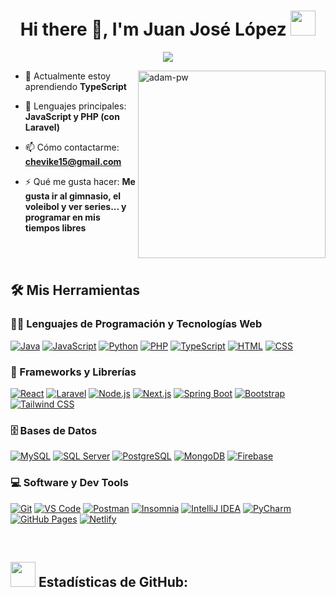 <h1 align="center">Hi there 👋, I'm Juan José López  <img height="40" src="https://emoji.gg/assets/emoji/7333-parrotdance.gif"></h1>

<p align="center">
	<img src="https://readme-typing-svg.herokuapp.com?lines=Desarrollador+Full+Stack+Web;Autodidacta;Siempre+aprendiendo+nuevas+cosas&font=Pacifico&center=true&width=400&height=100&color=58a6ff&vCenter=true&size=25%22">
</p>

<p><img align="right" height="300" src="https://github.com/Adam-pw/Adam-pw/blob/main/animation_500_kxa883sd.gif" alt="adam-pw" /></p>


- 🌱 Actualmente estoy aprendiendo **TypeScript**
  
- 🌟 Lenguajes principales: **JavaScript y PHP (con Laravel)**
  
- 📫 Cómo contactarme: **chevike15@gmail.com**
  
- ⚡ Qué me gusta hacer: **Me gusta ir al gimnasio, el voleibol y ver series... y programar en mis tiempos libres**
</br>
</br>

## 🛠️ Mis Herramientas

### 👨‍💻 Lenguajes de Programación y Tecnologías Web

<p>
    <a href="https://www.java.com/"><img alt="Java" src="https://img.shields.io/badge/Java%20-007396.svg?logo=openjdk&logoColor=white"></a>
    <a href="https://developer.mozilla.org/es/docs/Web/JavaScript"><img alt="JavaScript" src="https://img.shields.io/badge/JavaScript%20-F7DF1E.svg?logo=javascript&logoColor=black"></a>
    <a href="https://www.python.org/"><img alt="Python" src="https://img.shields.io/badge/Python%20-3776AB.svg?logo=python&logoColor=yellow"></a>
    <a href="https://www.php.net/"><img alt="PHP" src="https://img.shields.io/badge/PHP%20-777BB4.svg?logo=php&logoColor=white"></a>
    <a href="https://www.typescriptlang.org/"><img alt="TypeScript" src="https://img.shields.io/badge/TypeScript-%23007ACC.svg?logo=typescript&logoColor=white"></a>
    <a href="https://developer.mozilla.org/es/docs/Web/HTML"><img alt="HTML" src="https://img.shields.io/badge/HTML%20-E34F26.svg?logo=html5&logoColor=white"></a>
    <a href="https://developer.mozilla.org/es/docs/Web/CSS"><img alt="CSS" src="https://img.shields.io/badge/CSS%20-264DE4.svg?logo=css3&logoColor=white"></a>
</p>

### 🧰 Frameworks y Librerías

<p>
    <a href="https://reactjs.org/"><img alt="React" src="https://img.shields.io/badge/React%20-%2361DAFB.svg?logo=react&logoColor=black"></a>
    <a href="https://laravel.com/"><img alt="Laravel" src="https://img.shields.io/badge/Laravel%20-%23FF2D20.svg?logo=laravel&logoColor=white"></a>
    <a href="https://nodejs.org/"><img alt="Node.js" src="https://img.shields.io/badge/Node.js%20-%23339933.svg?logo=node.js&logoColor=white"></a>
    <a href="https://nextjs.org/"><img alt="Next.js" src="https://img.shields.io/badge/Next.js%20-%23000000.svg?logo=next.js&logoColor=white"></a>
    <a href="https://spring.io/projects/spring-boot"><img alt="Spring Boot" src="https://img.shields.io/badge/Spring%20Boot%20-%2334A853.svg?logo=springboot&logoColor=white"></a>
    <a href="https://getbootstrap.com/"><img alt="Bootstrap" src="https://img.shields.io/badge/Bootstrap%20-%23563D7C.svg?logo=bootstrap&logoColor=white"></a>
    <a href="https://tailwindcss.com/"><img alt="Tailwind CSS" src="https://img.shields.io/badge/TailwindCSS%20-%2306B6D4.svg?logo=tailwindcss&logoColor=white"></a>   
</p>

### 🗄️ Bases de Datos 

<p>
    <a href="https://www.mysql.com/"><img alt="MySQL" src="https://img.shields.io/badge/MySQL-%2300758F.svg?logo=mysql&logoColor=white"></a>
    <a href="https://www.microsoft.com/sql-server"><img alt="SQL Server" src="https://img.shields.io/badge/SQL%20Server-%23CC2927.svg?logo=microsoft&logoColor=white"></a>
    <a href="https://www.postgresql.org/"><img alt="PostgreSQL" src="https://img.shields.io/badge/PostgreSQL-%23336791.svg?logo=postgresql&logoColor=white"></a>
    <a href="https://www.mongodb.com/"><img alt="MongoDB" src="https://img.shields.io/badge/MongoDB-%2347A248.svg?logo=mongodb&logoColor=white"></a>
    <a href="https://firebase.google.com/"><img alt="Firebase" src="https://img.shields.io/badge/Firebase-%23FF6F00.svg?logo=firebase&logoColor=white"></a>
</p>

### 💻 Software y Dev Tools

<p>
    <a href="https://git-scm.com/"><img alt="Git" src="https://img.shields.io/badge/Git-%23F05033.svg?logo=git&logoColor=white"></a>
    <a href="https://code.visualstudio.com/"><img alt="VS Code" src="https://img.shields.io/badge/VS%20Code-0078d7.svg?logo=visual-studio-code&logoColor=white"></a>
    <a href="https://www.postman.com/"><img alt="Postman" src="https://img.shields.io/badge/Postman-FF6C37?logo=postman&logoColor=white"></a>
    <a href="https://insomnia.rest/"><img alt="Insomnia" src="https://img.shields.io/badge/Insomnia-4000BF?logo=insomnia&logoColor=white"></a>
    <a href="https://www.jetbrains.com/idea/"><img alt="IntelliJ IDEA" src="https://img.shields.io/badge/IntelliJ%20IDEA-%23000000.svg?logo=intellij-idea&logoColor=white"></a>
    <a href="https://www.jetbrains.com/pycharm/"><img alt="PyCharm" src="https://img.shields.io/badge/PyCharm-143?logo=pycharm&logoColor=white"></a>
    <a href="https://pages.github.com/"><img alt="GitHub Pages" src="https://img.shields.io/badge/GitHub%20Pages-%23327FC7.svg?logo=github&logoColor=white"></a>
    <a href="https://www.netlify.com/"><img alt="Netlify" src="https://img.shields.io/badge/Netlify-00C7B7.svg?logo=netlify&logoColor=white"></a>
</p>

</br>


<h2> <img height="40" src="https://github.com/user-attachments/assets/e052a177-c2e7-4b9c-a2ed-8b7c2983b371"> Estadísticas de GitHub:</h2>


